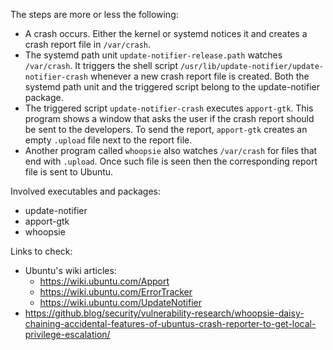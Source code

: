 The steps are more or less the following:

- A crash occurs. Either the kernel or systemd notices it and creates a crash report file in `/var/crash`.
- The systemd path unit `update-notifier-release.path` watches `/var/crash`. It triggers the shell script `/usr/lib/update-notifier/update-notifier-crash` whenever a new crash report file is created. Both the systemd path unit and the triggered script belong to the update-notifier package.
- The triggered script `update-notifier-crash` executes `apport-gtk`. This program shows a window that asks the user if the crash report should be sent to the developers. To send the report, `apport-gtk` creates an empty `.upload` file next to the report file.
- Another program called `whoopsie` also watches `/var/crash` for files that end with `.upload`. Once such file is seen then the corresponding report file is sent to Ubuntu.

Involved executables and packages:

- update-notifier
- apport-gtk
- whoopsie

Links to check:

- Ubuntu's wiki articles:
	- https://wiki.ubuntu.com/Apport
	- https://wiki.ubuntu.com/ErrorTracker
	- https://wiki.ubuntu.com/UpdateNotifier
- https://github.blog/security/vulnerability-research/whoopsie-daisy-chaining-accidental-features-of-ubuntus-crash-reporter-to-get-local-privilege-escalation/